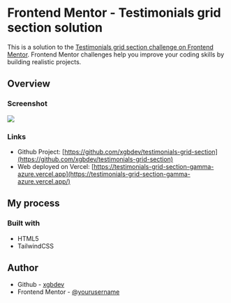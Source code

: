 # Frontend Mentor - Testimonials grid section solution

This is a solution to the [Testimonials grid section challenge on Frontend Mentor](https://www.frontendmentor.io/challenges/testimonials-grid-section-Nnw6J7Un7). Frontend Mentor challenges help you improve your coding skills by building realistic projects. 

## Overview

### Screenshot

![](https://img001.prntscr.com/file/img001/6q9qNHclQk-8oVk87Tlxug.png)

### Links

- Github Project: [https://github.com/xgbdev/testimonials-grid-section](https://github.com/xgbdev/testimonials-grid-section)
- Web deployed on Vercel: [https://testimonials-grid-section-gamma-azure.vercel.app](https://testimonials-grid-section-gamma-azure.vercel.app/)

## My process

### Built with

- HTML5
- TailwindCSS

## Author

- Github - [xgbdev](https://www.github.com/xgbdev)
- Frontend Mentor - [@yourusername](https://www.frontendmentor.io/profile/yourusername)
